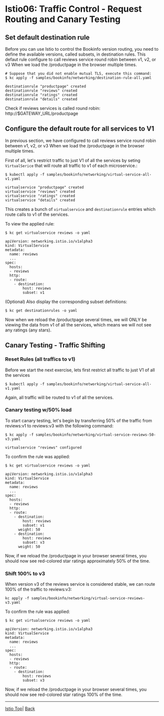 # Istio06: Traffic Control - Request Routing and Canary Testing

## Set default destination rule
Before you can use Istio to control the Bookinfo version routing, you need to define the available versions, called subsets, in destination rules. This defaut rule configure to call reviews service round robin between v1, v2, or v3 When we load the /productpage in the browser multiple times.

```
# Suppose that you did not enable mutual TLS, execute this command:
$ kc apply -f samples/bookinfo/networking/destination-rule-all.yaml

destinationrule "productpage" created
destinationrule "reviews" created
destinationrule "ratings" created
destinationrule "details" created
```
Check if reviews services is called round robin: http://$GATEWAY_URL/productpage

## Configure the default route for all services to V1

In previous section, we have configured to call reviews service round robin between v1, v2, or v3 When we load the /productpage in the browser multiple times.

First of all, let's restrict traffic to just V1 of all the services by seting `VirtualSerice` that will route all traffic to v1 of each microservice.:

```
$ kubectl apply -f samples/bookinfo/networking/virtual-service-all-v1.yaml

virtualservice "productpage" created
virtualservice "reviews" created
virtualservice "ratings" created
virtualservice "details" created
```

This creates a bunch of `virtualservice` and `destinationrule` entries which route calls to v1 of the services.

To view the applied rule:
```
$ kc get virtualservice reviews -o yaml

apiVersion: networking.istio.io/v1alpha3
kind: VirtualService
metadata:
  name: reviews
  ...
spec:
  hosts:
  - reviews
  http:
  - route:
    - destination:
        host: reviews
        subset: v1
```

(Optional) Also display the corresponding subset definitions: 
```
$ kc get destinationrules -o yaml
```

Now when we reload the /productpage several times, we will ONLY be viewing the data from v1 of all the services, which means we will not see any ratings (any stars).



## Canary Testing - Traffic Shifting

### Reset Rules (all traffics to v1)
Before we start the next exercise, lets first restrict all traffic to just V1 of all the services

```
$ kubectl apply -f samples/bookinfo/networking/virtual-service-all-v1.yaml
```
Again, all traffic will be routed to v1 of all the services.

### Canary testing w/50% load

To start canary testing, let's begin by transferring 50% of the traffic from reviews:v1 to reviews:v3 with the following command:

```
$ kc apply -f samples/bookinfo/networking/virtual-service-reviews-50-v3.yaml

virtualservice "reviews" configured
```

To confirm the rule was applied:
```
$ kc get virtualservice reviews -o yaml

apiVersion: networking.istio.io/v1alpha3
kind: VirtualService
metadata:
  name: reviews
  ...
spec:
  hosts:
  - reviews
  http:
  - route:
    - destination:
        host: reviews
        subset: v1
      weight: 50
    - destination:
        host: reviews
        subset: v3
      weight: 50
```

Now, if we reload the /productpage in your browser several times, you should now see red-colored star ratings approximately 50% of the time.


### Shift 100% to v3

When version v3 of the reviews service is considered stable, we can route 100% of the traffic to reviews:v3:

```
kc apply -f samples/bookinfo/networking/virtual-service-reviews-v3.yaml
```

To confirm the rule was applied:
```
$ kc get virtualservice reviews -o yaml

apiVersion: networking.istio.io/v1alpha3
kind: VirtualService
metadata:
  name: reviews
  ...
spec:
  hosts:
  - reviews
  http:
  - route:
    - destination:
        host: reviews
        subset: v3
```

Now, if we reload the /productpage in your browser several times, you should now see red-colored star ratings 100% of the time.


---
[Istio Top](aks-202-istio-top.md)| [Back](istio-05-distributed-tracing.md) 

